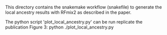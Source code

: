 This directory contains the snakemake workflow (snakefile) to generate the local ancestry results with RFmix2 as described in the paper.


The python script 'plot_local_ancestry.py' can be run replicate the publication Figure 3:
python ./plot_local_ancestry.py
